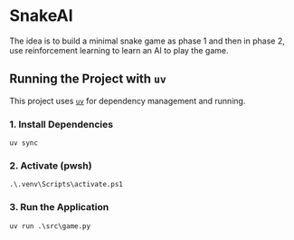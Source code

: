 # SnakeAI

The idea is to build a minimal snake game as phase 1 and then in phase 2, use reinforcement learning to learn an AI to play the game.

## Running the Project with `uv`

This project uses [`uv`](https://github.com/astral-sh/uv) for dependency management and running.

### 1. Install Dependencies

```pwsh
uv sync
```

### 2. Activate (pwsh)

```pwsh
.\.venv\Scripts\activate.ps1
```

### 3. Run the Application

```pwsh
uv run .\src\game.py
```
